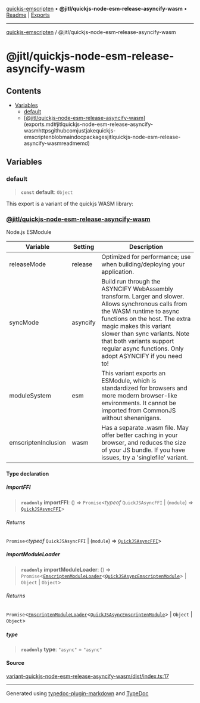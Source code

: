 [quickjs-emscripten](../../packages.md) • **@jitl/quickjs-node-esm-release-asyncify-wasm** • [Readme](README.md) \| [Exports](exports.md)

***

[quickjs-emscripten](../../packages.md) / @jitl/quickjs-node-esm-release-asyncify-wasm

# @jitl/quickjs-node-esm-release-asyncify-wasm

## Contents

- [Variables](exports.md#variables)
  - [default](exports.md#default)
  - [[@jitl/quickjs-node-esm-release-asyncify-wasm](https://github.com/justjake/quickjs-emscripten/blob/main/doc/packages/@jitl/quickjs-node-esm-release-asyncify-wasm/README.md)](exports.md#jitlquickjs-node-esm-release-asyncify-wasmhttpsgithubcomjustjakequickjs-emscriptenblobmaindocpackagesjitlquickjs-node-esm-release-asyncify-wasmreadmemd)

## Variables

### default

> **`const`** **default**: `Object`

This export is a variant of the quickjs WASM library:
### [@jitl/quickjs-node-esm-release-asyncify-wasm](https://github.com/justjake/quickjs-emscripten/blob/main/doc/packages/@jitl/quickjs-node-esm-release-asyncify-wasm/README.md)

Node.js ESModule

| Variable            |    Setting                     |    Description    |
| --                  | --                             | --                |
| releaseMode         | release | Optimized for performance; use when building/deploying your application. |
| syncMode            | asyncify | Build run through the ASYNCIFY WebAssembly transform. Larger and slower. Allows synchronous calls from the WASM runtime to async functions on the host. The extra magic makes this variant slower than sync variants. Note that both variants support regular async functions. Only adopt ASYNCIFY if you need to! |
| moduleSystem        | esm | This variant exports an ESModule, which is standardized for browsers and more modern browser-like environments. It cannot be imported from CommonJS without shenanigans. |
| emscriptenInclusion | wasm | Has a separate .wasm file. May offer better caching in your browser, and reduces the size of your JS bundle. If you have issues, try a 'singlefile' variant. |

#### Type declaration

##### importFFI

> **`readonly`** **importFFI**: () => `Promise`\<*typeof* `QuickJSAsyncFFI` \| (`module`) => [`QuickJSAsyncFFI`](../../quickjs-emscripten/interfaces/QuickJSAsyncFFI.md)\>

###### Returns

`Promise`\<*typeof* `QuickJSAsyncFFI` \| (`module`) => [`QuickJSAsyncFFI`](../../quickjs-emscripten/interfaces/QuickJSAsyncFFI.md)\>

##### importModuleLoader

> **`readonly`** **importModuleLoader**: () => `Promise`\<[`EmscriptenModuleLoader`](../../quickjs-emscripten/interfaces/EmscriptenModuleLoader.md)\<[`QuickJSAsyncEmscriptenModule`](../../quickjs-emscripten/interfaces/QuickJSAsyncEmscriptenModule.md)\> \| `Object` \| `Object`\>

###### Returns

`Promise`\<[`EmscriptenModuleLoader`](../../quickjs-emscripten/interfaces/EmscriptenModuleLoader.md)\<[`QuickJSAsyncEmscriptenModule`](../../quickjs-emscripten/interfaces/QuickJSAsyncEmscriptenModule.md)\> \| `Object` \| `Object`\>

##### type

> **`readonly`** **type**: `"async"` = `"async"`

#### Source

[variant-quickjs-node-esm-release-asyncify-wasm/dist/index.ts:17](https://github.com/justjake/quickjs-emscripten/blob/main/packages/variant-quickjs-node-esm-release-asyncify-wasm/dist/index.ts#L17)

***

Generated using [typedoc-plugin-markdown](https://www.npmjs.com/package/typedoc-plugin-markdown) and [TypeDoc](https://typedoc.org/)
